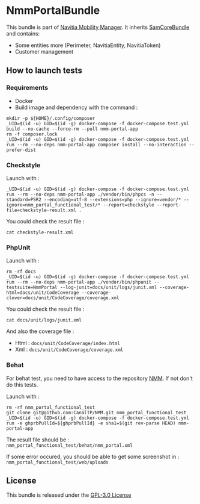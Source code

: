 # NmmPortalBundle

This bundle is part of [Navitia Mobility Manager](https://github.com/CanalTP/navitia-mobility-manager).
It inherits [SamCoreBundle](https://github.com/CanalTP/SamCoreBundle) and contains:
- Some entities more (Perimeter, NavitiaEntity, NavitiaToken)
- Customer management

## How to launch tests

### Requirements

- Docker
- Build image and dependency with the command :
```
mkdir -p ${HOME}/.config/composer
_UID=$(id -u) GID=$(id -g) docker-compose -f docker-compose.test.yml build --no-cache --force-rm --pull nmm-portal-app
rm -f composer.lock
_UID=$(id -u) GID=$(id -g) docker-compose -f docker-compose.test.yml run --rm --no-deps nmm-portal-app composer install --no-interaction --prefer-dist
```

### Checkstyle

Launch with :
```
_UID=$(id -u) GID=$(id -g) docker-compose -f docker-compose.test.yml run --rm --no-deps nmm-portal-app ./vendor/bin/phpcs -n --standard=PSR2 --encoding=utf-8 --extensions=php --ignore=vendor/* --ignore=nmm_portal_functional_test/* --report=checkstyle --report-file=checkstyle-result.xml .
```

You could check the result file :
```
cat checkstyle-result.xml
```

### PhpUnit

Launch with :
```
rm -rf docs
_UID=$(id -u) GID=$(id -g) docker-compose -f docker-compose.test.yml run --rm --no-deps nmm-portal-app ./vendor/bin/phpunit --testsuite=NmmPortal --log-junit=docs/unit/logs/junit.xml --coverage-html=docs/unit/CodeCoverage --coverage-clover=docs/unit/CodeCoverage/coverage.xml
```

You could check the result file :
```
cat docs/unit/logs/junit.xml
```

And also the coverage file :
- Html : `docs/unit/CodeCoverage/index.html`
- Xml : `docs/unit/CodeCoverage/coverage.xml`

### Behat

For behat test, you need to have access to the repository [NMM](https://github.com/CanalTP/NMM). If not don't do this tests.

Launch with :
```
rm -rf nmm_portal_functional_test
git clone git@github.com:CanalTP/NMM.git nmm_portal_functional_test
_UID=$(id -u) GID=$(id -g) docker-compose -f docker-compose.test.yml run -e ghprbPullId=${ghprbPullId} -e sha1=$(git rev-parse HEAD) nmm-portal-app
```

The result file should be :
`nmm_portal_functional_test/behat/nmm_portal.xml`

If some error occured, you should be able to get some screenshot in :
`nmm_portal_functional_test/web/uploads`

## License

This bundle is released under the [GPL-3.0 License](LICENSE)
